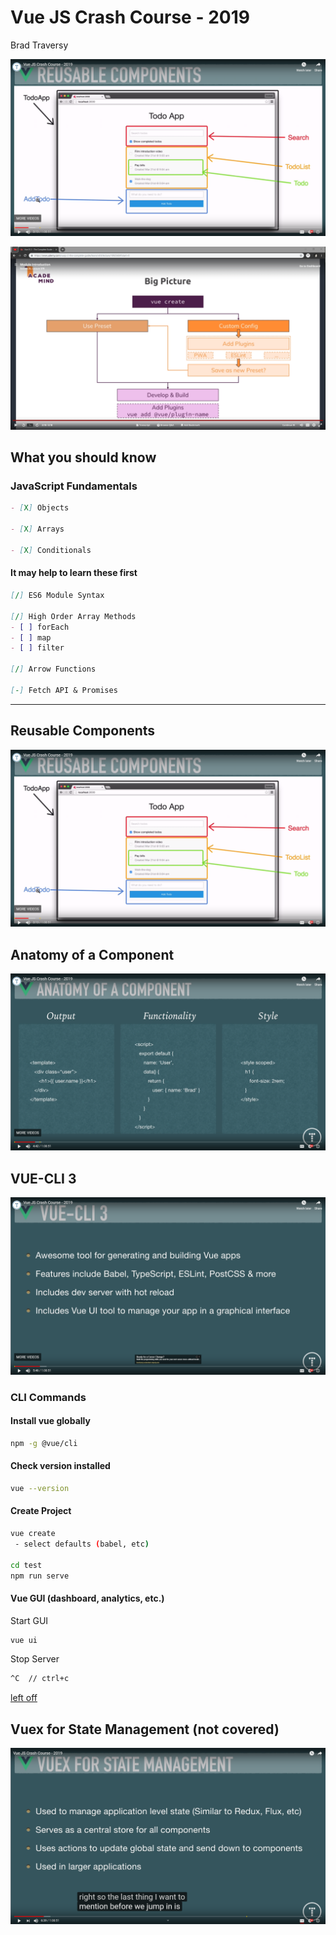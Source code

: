 # Vue JS Crash Course - 2019

Brad Traversy

[![YouTube Video](1-reusable-components.png)](https://youtu.be/Wy9q22isx3U)

![Max- the big picture](vue-cli-the-big-picture.png)

## What you should know

### JavaScript Fundamentals

```md
- [X] Objects

- [X] Arrays

- [X] Conditionals
```

#### It may help to learn these first

```md
[/] ES6 Module Syntax

[/] High Order Array Methods
- [ ] forEach
- [ ] map
- [ ] filter

[/] Arrow Functions

[-] Fetch API & Promises
```

---

## Reusable Components

![Reusable Components](1-reusable-components.png)

## Anatomy of a Component

![Anatomy of a Component](2-component-anatomy.png)

## VUE-CLI 3

![vue cli 3](3-vue-cli3.png)

### CLI Commands

#### Install vue globally

```bash
npm -g @vue/cli
```

#### Check version installed

```bash
vue --version
```

#### Create Project

```bash
vue create
 - select defaults (babel, etc)

cd test
npm run serve

```

#### Vue GUI (dashboard, analytics, etc.)

Start GUI

```bash
vue ui
```

Stop Server

```bash
^C  // ctrl+c
```

[left off](https://youtu.be/Wy9q22isx3U?t=607)

## Vuex for State Management (not covered)

![Vuex for State Management](4-vuex-for-state-management.png)
